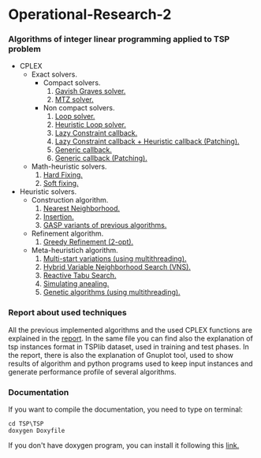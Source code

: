 # Operational-Research-2
### Algorithms of integer linear programming applied to TSP problem
 - CPLEX
   - Exact solvers.
     - Compact solvers.
       1. [Gavish Graves solver.](https://github.com/RaffaDNDM/Operational-Research-2/blob/master/TSP/TSP/gg_solver.h)
       2. [MTZ solver.](https://github.com/RaffaDNDM/Operational-Research-2/blob/master/TSP/TSP/mtz_solver.h)
     - Non compact solvers.
       1. [Loop solver.](https://github.com/RaffaDNDM/Operational-Research-2/blob/master/TSP/TSP/loop_solver.h)
       2. [Heuristic Loop solver.](https://github.com/RaffaDNDM/Operational-Research-2/blob/master/TSP/TSP/loop_solver.h)
       3. [Lazy Constraint callback.](https://github.com/RaffaDNDM/Operational-Research-2/blob/master/TSP/TSP/bc_solver.h)
       4. [Lazy Constraint callback + Heuristic callback (Patching).](https://github.com/RaffaDNDM/Operational-Research-2/blob/master/TSP/TSP/bc_solver.h)
       5. [Generic callback.](https://github.com/RaffaDNDM/Operational-Research-2/blob/master/TSP/TSP/bc_solver.h)
       6. [Generic callback (Patching).](https://github.com/RaffaDNDM/Operational-Research-2/blob/master/TSP/TSP/bc_solver.h)
   - Math-heuristic solvers.
     1. [Hard Fixing.](https://github.com/RaffaDNDM/Operational-Research-2/blob/master/TSP/TSP/bc_solver.h)
     2. [Soft fixing.](https://github.com/RaffaDNDM/Operational-Research-2/blob/master/TSP/TSP/bc_solver.h)
- Heuristic solvers.
  - Construction algorithm.
    1. [Nearest Neighborhood.](https://github.com/RaffaDNDM/Operational-Research-2/blob/master/TSP/TSP/heuristic.h)
    2. [Insertion.](https://github.com/RaffaDNDM/Operational-Research-2/blob/master/TSP/TSP/heuristic.h)
    3. [GASP variants of previous algorithms.](https://github.com/RaffaDNDM/Operational-Research-2/blob/master/TSP/TSP/heuristic.h)
  - Refinement algorithm.
    1. [Greedy Refinement (2-opt).](https://github.com/RaffaDNDM/Operational-Research-2/blob/master/TSP/TSP/heuristic.h)
  - Meta-heuristich algorithm.
    1. [Multi-start variations (using multithreading).](https://github.com/RaffaDNDM/Operational-Research-2/blob/master/TSP/TSP/heuristic.h)
    2. [Hybrid Variable Neighborhood Search (VNS).](https://github.com/RaffaDNDM/Operational-Research-2/blob/master/TSP/TSP/heuristic.h)
    3. [Reactive Tabu Search.](https://github.com/RaffaDNDM/Operational-Research-2/blob/master/TSP/TSP/heuristic.h)
    4. [Simulating anealing.](https://github.com/RaffaDNDM/Operational-Research-2/blob/master/TSP/TSP/heuristic.h)
    5. [Genetic algorithms (using multithreading).](https://github.com/RaffaDNDM/Operational-Research-2/blob/master/TSP/TSP/heuristic.h)

### Report about used techniques
All the previous implemented algorithms and the used CPLEX functions are explained in the [report](https://github.com/RaffaDNDM/Operational-Research-2/blob/master/Report/Report.pdf).
In the same file you can find also the explanation of tsp instances format in TSPlib dataset, used in training and test phases. In the report, there is also the explanation of Gnuplot tool, used to show results of algorithm and python programs used to keep input instances and generate performance profile of several algorithms.

### Documentation
If you want to compile the documentation, you need to type on terminal: 

    cd TSP\TSP
    doxygen Doxyfile

If you don't have doxygen program, you can install it following this [link.](https://www.doxygen.nl/download.html)
